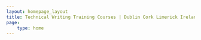 ```yaml
---
layout: homepage_layout
title: Technical Writing Training Courses | Dublin Cork Limerick Ireland
page:
    type: home
---
```


